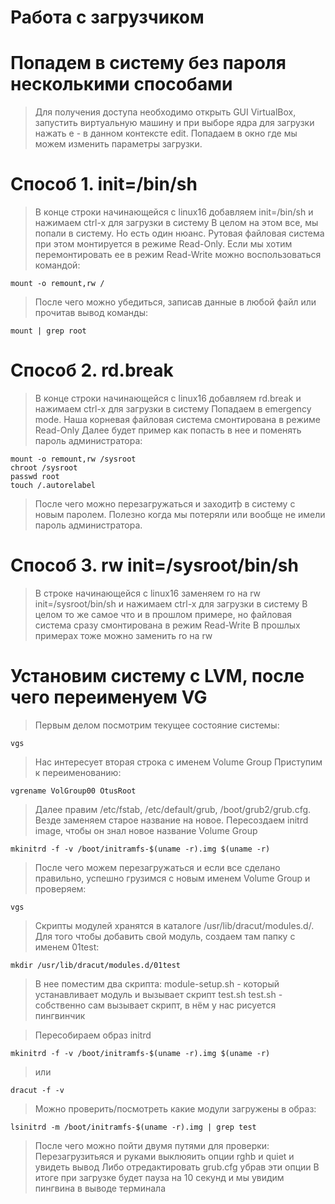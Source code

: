 # Работа с загрузчиком

# Попадем в систему без пароля несколькими способами

> Для получения доступа необходимо открыть GUI VirtualBox, запустить виртуальную машину и при выборе ядра для загрузки нажать e - в данном контексте edit.
>  Попадаем в окно где мы можем изменить параметры загрузки.

# Способ 1. init=/bin/sh

> В конце строки начинающейся с linux16 добавляем init=/bin/sh и нажимаем сtrl-x для загрузки в систему
> В целом на этом все, мы попали в систему. Но есть один нюанс. Рутовая файловая система при этом монтируется в режиме
> Read-Only. Если мы хотим перемонтировать ее в режим Read-Write можно воспользоваться командой:

```
mount -o remount,rw /
```

> После чего можно убедиться, записав данные в любой файл или прочитав вывод команды:

```
mount | grep root
```

# Способ 2. rd.break

> В конце строки начинающейся с linux16 добавляем rd.break и нажимаем сtrl-x для загрузки в систему
> Попадаем в emergency mode. Наша корневая файловая система смонтирована в режиме Read-Only
> Далее будет пример как попасть в нее и поменять пароль администратора:

```
mount -o remount,rw /sysroot
chroot /sysroot
passwd root
touch /.autorelabel
```
> После чего можно перезагружаться и заходитþ в систему с новым паролем. Полезно когда мы потеряли или вообще не имели пароль администратора.

# Способ 3. rw init=/sysroot/bin/sh

> В строке начинающейся с linux16 заменяем ro на rw init=/sysroot/bin/sh и нажимаем сtrl-x для загрузки в систему
> В целом то же самое что и в прошлом примере, но файловая система сразу смонтирована в режим Read-Write
> В прошлых примерах тоже можно заменить ro на rw

# Установим систему с LVM, после чего переименуем VG

> Первым делом посмотрим текущее состояние системы:
```
vgs
```

> Нас интересует вторая строка с именем Volume Group
> Приступим к переименованию:
```
vgrename VolGroup00 OtusRoot
```
> Далее правим /etc/fstab, /etc/default/grub, /boot/grub2/grub.cfg. Везде заменяем старое название на новое.
> Пересоздаем initrd image, чтобы он знал новое название Volume Group

```
mkinitrd -f -v /boot/initramfs-$(uname -r).img $(uname -r)
```

> После чего можем перезагружаться и если все сделано правильно, успешно грузимся с новым именем Volume Group и проверяем:

```
vgs 
```

> Скрипты модулей хранятся в каталоге /usr/lib/dracut/modules.d/. Для того чтобы добавить свой модуль, создаем там папку с именем 01test:

```
mkdir /usr/lib/dracut/modules.d/01test
```

> В нее поместим два скрипта:
> module-setup.sh - который устанавливает модуль и вызывает скрипт test.sh
> test.sh - собственно сам вызывает скрипт, в нём у нас рисуется пингвинчик

> Пересобираем образ initrd 

```
mkinitrd -f -v /boot/initramfs-$(uname -r).img $(uname -r)
```

> или

```
dracut -f -v
```

> Можно проверить/посмотреть какие модули загружены в образ:

```
lsinitrd -m /boot/initramfs-$(uname -r).img | grep test
```
> После чего можно пойти двумя путями для проверки:
> Перезагрузитьяся и руками выклюяить опции rghb и quiet и увидеть вывод
> Либо отредактировать grub.cfg убрав эти опции
> В итоге при загрузке будет пауза на 10 секунд и мы увидим пингвина в выводе терминала

